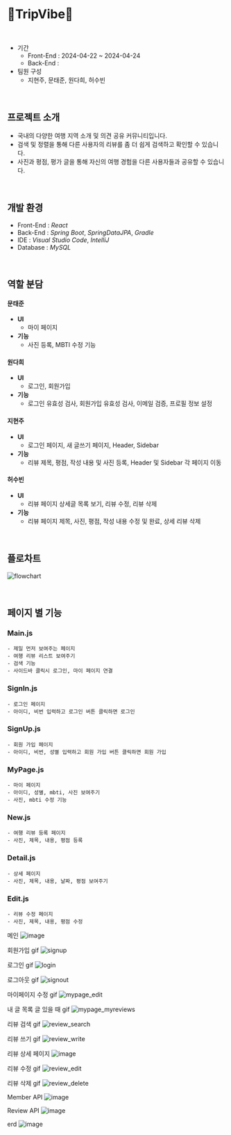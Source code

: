 # 🧳TripVibe🧳


<br>


- 기간
  - Front-End : 2024-04-22 ~ 2024-04-24
  - Back-End :
- 팀원 구성 <br>
  - 지현주, 문태준, 원다희, 허수빈


<br>


## 프로젝트 소개
- 국내의 다양한 여행 지역 소개 및 의견 공유 커뮤니티입니다.
- 검색 및 정렬을 통해 다른 사용자의 리뷰를 좀 더 쉽게 검색하고 확인할 수 있습니다.
- 사진과 평점, 평가 글을 통해 자신의 여행 경험을 다른 사용자들과 공유할 수 있습니다.


<br>


## 개발 환경
+ Front-End : *React*
+ Back-End : *Spring Boot*, *SpringDataJPA*, *Gradle*
+ IDE : *Visual Studio Code*, *IntelliJ*
+ Database : *MySQL*


<br>


## 역할 분담


#### 문태준

- **UI**
  - 마이 페이지
- **기능**
  - 사진 등록, MBTI 수정 기능
    

#### 원다희

- **UI**
  - 로그인, 회원가입
- **기능**
  - 로그인 유효성 검사, 회원가입 유효성 검사, 이메일 검증, 프로필 정보 설정
    

#### 지현주

- **UI**
  - 로그인 페이지, 새 글쓰기 페이지, Header, Sidebar
- **기능**
  - 리뷰 제목, 평점, 작성 내용 및 사진 등록, Header 및 Sidebar 각 페이지 이동

#### 허수빈

- **UI**
  - 리뷰 페이지 상세글 목록 보기, 리뷰 수정, 리뷰 삭제
- **기능**
  - 리뷰 페이지 제목, 사진, 평점, 작성 내용 수정 및 완료, 상세 리뷰 삭제


<br>


## 플로차트

![flowchart](https://github.com/heo5620/trip-vibe/assets/167669944/8afb98fd-ff74-4369-b664-473a904f3104)

<br>


## 페이지 별 기능


### Main.js
    - 제일 먼저 보여주는 페이지
    - 여행 리뷰 리스트 보여주기
    - 검색 기능
    - 사이드바 클릭시 로그인, 마이 페이지 연결

### SignIn.js
    - 로그인 페이지
    - 아이디, 비번 입력하고 로그인 버튼 클릭하면 로그인

### SignUp.js
    - 회원 가입 페이지
    - 아이디, 비번, 성별 입력하고 회원 가입 버튼 클릭하면 회원 가입

### MyPage.js
    - 마이 페이지
    - 아이디, 성별, mbti, 사진 보여주기
    - 사진, mbti 수정 기능

### New.js
    - 여행 리뷰 등록 페이지
    - 사진, 제목, 내용, 평점 등록

### Detail.js
    - 상세 페이지
    - 사진, 제목, 내용, 날짜, 평점 보여주기

### Edit.js
    - 리뷰 수정 페이지
    - 사진, 제목, 내용, 평점 수정


메인
![image](https://github.com/heo5620/trip-vibe/assets/167669944/a9f3fa84-e477-405d-ad5d-a31cb933a432)

회원가입 gif
![signup](https://github.com/heo5620/trip-vibe/assets/167669944/83c41fc3-0710-4b07-8712-14c5f5ae8fd5)

로그인 gif
![login](https://github.com/heo5620/trip-vibe/assets/167669944/d46d51fe-53d5-41c4-887c-60f7531ceaca)

로그아웃 gif
![signout](https://github.com/heo5620/trip-vibe/assets/167669944/bb9c3ec9-8668-4ff0-ad3c-02ea33921c89)

마이페이지 수정 gif
![mypage_edit](https://github.com/heo5620/trip-vibe/assets/167669944/7ee23c00-b73e-4e14-8d8f-b9e578578dfe)

내 글 목록 글 있을 때 gif
![mypage_myreviews](https://github.com/heo5620/trip-vibe/assets/167669944/8a82ff8f-6e5c-4ac3-85c5-bd0aca6ee451)

리뷰 검색 gif
![review_search](https://github.com/heo5620/trip-vibe/assets/167669944/0dac8253-9833-4ea2-9380-b1b2081954c7)

리뷰 쓰기 gif
![review_write](https://github.com/heo5620/trip-vibe/assets/167669944/dc44613f-3dab-417d-987f-34e28be33096)

리뷰 상세 페이지
![image](https://github.com/heo5620/trip-vibe/assets/167669944/c2f6c80e-6665-40de-abeb-a137e61433c2)

리뷰 수정 gif
![review_edit](https://github.com/heo5620/trip-vibe/assets/167669944/d58b757b-eb94-42f4-9ef8-8a5f0a7f4ec6)

리뷰 삭제 gif
![review_delete](https://github.com/heo5620/trip-vibe/assets/167669944/88b8ed53-a1ee-4fd8-bf66-828634ab80c8)

Member API
![image](https://github.com/heo5620/trip-vibe/assets/167669944/c169c932-70e9-401c-ba25-56031f7ec3f4)

Review API
![image](https://github.com/heo5620/trip-vibe/assets/167669944/c9f28e05-6a9f-4c31-9b30-7594b03c992c)

erd
![image](https://github.com/heo5620/trip-vibe/assets/167669944/b9aa77f9-51bf-4890-8c21-aaced89962f8)



